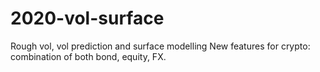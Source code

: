 # 2020-vol-surface
Rough vol, vol prediction and surface modelling
New features for crypto: combination of both bond, equity, FX. 
